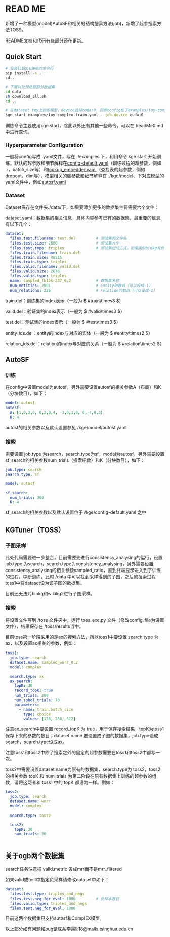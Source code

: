 # READ ME
新增了一种模型(model)AutoSF和相关的结构搜索方法(job)，新增了超参搜索方法TOSS。

README文档和代码有些部分还在更新。

## Quick Start


```sh
# 安装libKGE使用的命令行
pip install -e .
cd..

# 下载以及预处理部分数据集
cd data
sh download_all.sh
cd ..

# 在dataset toy上训练模型，device选择cuda:0，超参config位于examples/toy-complex-train.yaml
kge start examples/toy-complex-train.yaml --job.device cuda:0

```

训练命令主要使用kge start，除此以外还有其他一些命令，可以在 ReadMe0.md 中进行查询。

### Hyperparameter Configuration

一般将config写成 .yaml文件，写在 ./examples 下，利用命令 kge start 开始训练，默认的超参数和细节解释在[config-default.yaml](kge/config-default.yaml)（训练过程的超参数，例如lr，batch_size等）和[lookup_embedder.yaml](kge/model/embedder/lookup_embedder.yaml)（查找表的超参数，例如dropout，dim等），模型相关的超参数和细节解释在 ./kge/model、下对应模型的yaml文件中，例如[autosf.yaml](kge/model/autosf.yaml)

### Dataset

Dataset保存在文件夹./data/下，如果要添加更多的数据集主要需要六个文件：

dataset.yaml：数据集的相关信息，具体内容参考已有的数据集，最重要的信息有以下几个：

```yaml
dataset:
  files.test.filename: test.del			# 测试集的文件名
  files.test.size: 2680					# 测试集大小
  files.test.type: triples				# 测试集组成方式，如果类似biokg有负样本需要另外设置，细节参考biokg
  files.train.filename: train.del
  files.train.size: 48215
  files.train.type: triples
  files.valid.filename: valid.del
  files.valid.size: 2678
  files.valid.type: triples
  name: sampled_fb15k-237_0.2			# 数据集名称
  num_entities: 2901					# entity的数目（可以设成-1）
  num_relations: 225					# relation的数目（可以设成-1）

```

train.del：训练集的index表示（一般为 $ \#train\times3 $）

valid.del：验证集的index表示（一般为 $ \#valid\times3 $）

test.del：测试集的index表示（一般为 $ \#test\times3 $）

entity_ids.del：entity的index与对应的实体（一般为 $ \#entity\times2 $）

relation_ids.del：relation的index与对应的关系（一般为 $ \#relation\times2 $）



## AutoSF

### 训练
在config中设置model为autosf，另外需要设置autosf的相关参数A（布局）和K（分块数目），如下：

```yaml
model: autosf
autosf:
  A: [1,0,3,0, 0,2,0,4, -3,0,1,0, 0,-4,0,2]
  K: 4
```

autosf的相关参数以及默认设置参见 /kge/model/autosf.yaml

### 搜索

需要设置 job.type 为search，search.type为sf，model为autosf，另外需要设置sf_search的相关参数num_trials（搜索轮数）和K（分块数目），如下：

```yaml
job.type: search
search.type: sf

model: autosf

sf_search:
  num_trials: 300
  K: 4

```

sf_search的相关参数以及默认设置位于 /kge/config-default.yaml 之中



## KGTuner（TOSS）

### 子图采样

此处代码需要进一步整合，目前需要先进行consistency_analysing的运行，设置 job.type 为search，search.type为consistency_analysing，另外需要设置consistency_analysing的相关参数sampled_ratio，直到终端显示进入到了训练的过程，中断训练，此时 /data 中可以找到采样得到的子图，之后的搜索过程toss1中将dataset设为该子图的数据集。

目前还无法对biokg和wikikg2进行子图采样。



### 搜索

将设置文件写到 /toss 文件夹中，运行 toss_exe.py 文件（修改config_file为设置文件），结果保存在 /toss/results当中。

目前toss第一阶段采用的是ax的搜索方法，所以toss1中要设置 search.type 为ax，以及设置ax相关的参数，例如：

```yaml
toss1:
  job.type: search
  dataset.name: sampled_wnrr_0.2
  model: complex
  
  search.type: ax
  ax_search:
    topK: 30
    record_topK: true
    num_trials: 200
    num_sobol_trials: 70
    parameters:
      - name: train.batch_size
        type: choice
        values: [128, 256, 512]
```

注意ax_search中要设置 record_topK 为 true，用于保存搜索结果，topK为toss1保存下来的参数的数目；dataset.name 要设置成子图的数据集，job.type设成search，search.type设成ax。

注意toss1和toss2中除了搜索之外的固定的超参数需要在toss1和toss2中都写一次。

toss2中需要设置dataset.name为原有的数据集，search.type为 toss2，toss2的相关参数 topK 和 num_trials 为第二阶段在原有数据集上训练的超参数的组数，请将这两者和 toss1 中的 topK 都设为一样。例如：

```yaml
toss2:
  job.type: search
  dataset.name: wnrr
  model: complex
  
  search.type: toss2

  toss2:
    topK: 30
    num_trials: 30
    
```






## 关于ogb两个数据集

search任务注意把 valid.metric 设成mrr而不是mrr_filtered

如果valid或test中指定负采样请修改dataset中如下：

```yaml
dataset:
  files.test.type: triples_and_negs
  files.test.neg_for_eval: 1000			# 负样本数目
  files.valid.type: triples_and_negs
  files.test.neg_for_eval: 1000

```

目前这两个数据集只支持autosf和ComplEX模型。



以上部分如有问题和bug请联系李霖lli18@mails.tsinghua.edu.cn